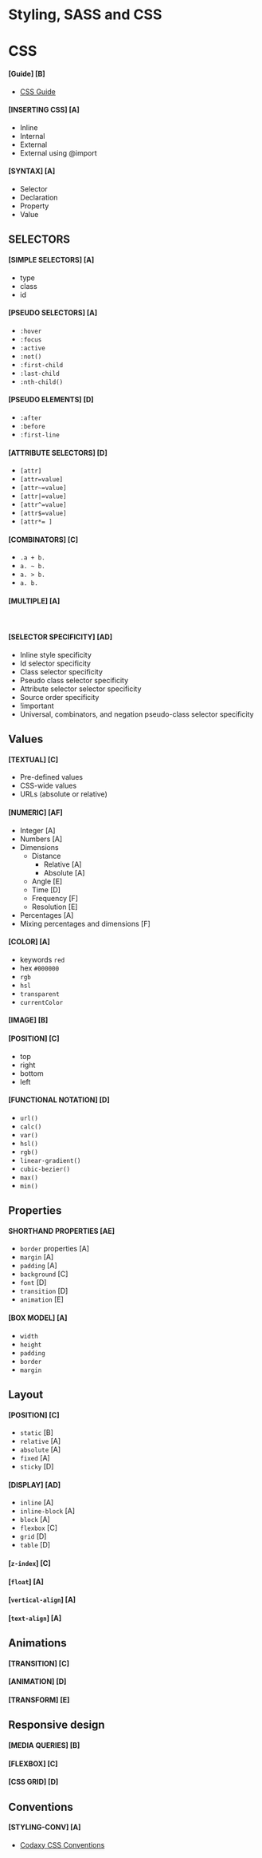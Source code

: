 # Styling, SASS and CSS

# CSS

#### [Guide] [B]
- [CSS Guide](css-guide.md)

#### [INSERTING CSS] [A]
- Inline
- Internal
- External
- External using @import

#### [SYNTAX] [A]
- Selector
- Declaration
- Property
- Value

## SELECTORS
#### [SIMPLE SELECTORS] [A]
- type
- class
- id
#### [PSEUDO SELECTORS] [A]
- `:hover`
- `:focus`
- `:active`
- `:not()`
- `:first-child`
- `:last-child`
- `:nth-child()`
#### [PSEUDO ELEMENTS] [D]
- `:after`
- `:before`
- `:first-line`
#### [ATTRIBUTE SELECTORS] [D]
- `[attr]`
- `[attr=value]`
- `[attr~=value]`
- `[attr|=value]`
- `[attr^=value]`
- `[attr$=value]`
- `[attr*= ]`
#### [COMBINATORS] [C]
- `.a + b.`
- `a. ~ b.`
- `a. > b.`
- `a. b.`
#### [MULTIPLE] [A]

<br />

#### [SELECTOR SPECIFICITY] [AD]
- Inline style specificity
- Id selector specificity
- Class selector specificity
- Pseudo class selector specificity
- Attribute selector selector specificity
- Source order specificity
- !important
- Universal, combinators, and negation pseudo-class selector specificity

## Values
#### [TEXTUAL] [C]
- Pre-defined values
- CSS-wide values 
- URLs (absolute or relative)
#### [NUMERIC] [AF] 
- Integer [A]
- Numbers [A]
- Dimensions
    - Distance 
        - Relative [A]
        - Absolute [A]
    - Angle [E]
    - Time [D]
    - Frequency [F]
    - Resolution [E]
- Percentages [A]
- Mixing percentages and dimensions [F]
#### [COLOR] [A]
- keywords `red`
- hex `#000000`
- `rgb`
- `hsl`
- `transparent`
- `currentColor`
#### [IMAGE] [B]
#### [POSITION] [C]
- top
- right
- bottom
- left
#### [FUNCTIONAL NOTATION] [D]
- `url()`
- `calc()`
- `var()`
- `hsl()`
- `rgb()`
- `linear-gradient()`
- `cubic-bezier()`
- `max()`
- `min()`

## Properties

#### SHORTHAND PROPERTIES [AE]
- `border` properties [A]
- `margin` [A]
- `padding` [A]
- `background` [C] 
- `font` [D]
- `transition` [D]
- `animation` [E]

#### [BOX MODEL] [A]
- `width`
- `height`
- `padding`
- `border`
- `margin`

## Layout
#### [POSITION] [C]
- `static` [B]
- `relative` [A]
- `absolute` [A]
- `fixed` [A]
- `sticky` [D]
#### [DISPLAY] [AD]
- `inline` [A]
- `inline-block` [A]
- `block` [A]
- `flexbox` [C]
- `grid` [D]
- `table` [D]

#### [`z-index`] [C]

#### [`float`] [A]

#### [`vertical-align`] [A]

#### [`text-align`] [A]

## Animations
#### [TRANSITION] [C]
#### [ANIMATION] [D]
#### [TRANSFORM] [E]

##  Responsive design
#### [MEDIA QUERIES] [B]
#### [FLEXBOX] [C]
#### [CSS GRID] [D]

## Conventions
#### [STYLING-CONV] [A]

- [Codaxy CSS Conventions](css-conventions.md)
